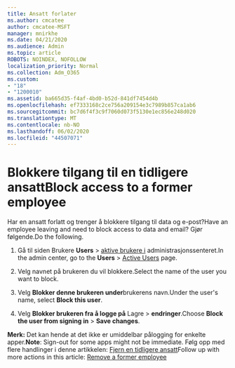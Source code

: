 ```yaml
---
title: Ansatt forlater
ms.author: cmcatee
author: cmcatee-MSFT
manager: mnirkhe
ms.date: 04/21/2020
ms.audience: Admin
ms.topic: article
ROBOTS: NOINDEX, NOFOLLOW
localization_priority: Normal
ms.collection: Adm_O365
ms.custom:
- "18"
- "1200010"
ms.assetid: ba665d35-f4af-4bd0-b52d-841df7454d4b
ms.openlocfilehash: ef7333168c2ce756a209154e3c7989b857ca1ab6
ms.sourcegitcommit: bc7d6f4f3c9f7060d073f5130e1ec856e248d020
ms.translationtype: MT
ms.contentlocale: nb-NO
ms.lasthandoff: 06/02/2020
ms.locfileid: "44507071"
---
```

# <a name="block-access-to-a-former-employee"></a><span data-ttu-id="0cf94-102">Blokkere tilgang til en tidligere ansatt</span><span class="sxs-lookup"><span data-stu-id="0cf94-102">Block access to a former employee</span></span>

<span data-ttu-id="0cf94-103">Har en ansatt forlatt og trenger å blokkere tilgang til data og e-post?</span><span class="sxs-lookup"><span data-stu-id="0cf94-103">Have an employee leaving and need to block access to data and email?</span></span> <span data-ttu-id="0cf94-104">Gjør følgende.</span><span class="sxs-lookup"><span data-stu-id="0cf94-104">Do the following.</span></span>
  
1. <span data-ttu-id="0cf94-105">Gå til siden Brukere **Users** \> [aktive brukere i](https://go.microsoft.com/fwlink/p/?linkid=834822) administrasjonssenteret.</span><span class="sxs-lookup"><span data-stu-id="0cf94-105">In the admin center, go to the **Users** \> [Active Users](https://go.microsoft.com/fwlink/p/?linkid=834822) page.</span></span>

2. <span data-ttu-id="0cf94-106">Velg navnet på brukeren du vil blokkere.</span><span class="sxs-lookup"><span data-stu-id="0cf94-106">Select the name of the user you want to block.</span></span>

3. <span data-ttu-id="0cf94-107">Velg **Blokker denne brukeren under**brukerens navn.</span><span class="sxs-lookup"><span data-stu-id="0cf94-107">Under the user's name, select **Block this user**.</span></span>

4. <span data-ttu-id="0cf94-108">Velg **Blokker brukeren fra å logge på** Lagre \> **endringer**.</span><span class="sxs-lookup"><span data-stu-id="0cf94-108">Choose **Block the user from signing in** \> **Save changes**.</span></span>

<span data-ttu-id="0cf94-109">**Merk:** Det kan hende at det ikke er umiddelbar pålogging for enkelte apper.</span><span class="sxs-lookup"><span data-stu-id="0cf94-109">**Note**: Sign-out for some apps might not be immediate.</span></span> <span data-ttu-id="0cf94-110">Følg opp med flere handlinger i denne artikkelen: [Fjern en tidligere ansatt](https://docs.microsoft.com/microsoft-365/admin/add-users/remove-former-employee)</span><span class="sxs-lookup"><span data-stu-id="0cf94-110">Follow up with more actions in this article: [Remove a former employee](https://docs.microsoft.com/microsoft-365/admin/add-users/remove-former-employee)</span></span>